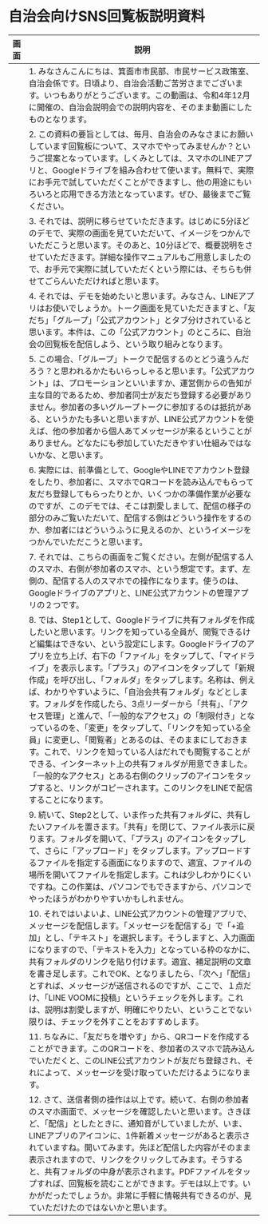 # 自治会向けSNS回覧板説明資料
|画面|説明|
|---|---|
||1. みなさんこんにちは、箕面市市民部、市民サービス政策室、自治会係です。日頃より、自治会活動ご苦労さまでございます。いつもありがとうございます。この動画は、令和4年12月に開催の、自治会説明会での説明内容を、そのまま動画にしたものとなります。|
||2. この資料の要旨としては、毎月、自治会のみなさまにお願いしています回覧板について、スマホでやってみませんか？というご提案となっています。しくみとしては、スマホのLINEアプリと、Googleドライブを組み合わせて使います。無料で、実際にお手元で試していただくことができますし、他の用途にもいろいろと応用できる方法となっています。ぜひ、最後までご覧ください。|
||3. それでは、説明に移らせていただきます。はじめに5分ほどのデモで、実際の画面を見ていただいて、イメージをつかんでいただこうと思います。そのあと、10分ほどで、概要説明をさせていただきます。詳細な操作マニュアルもご用意しましたので、お手元で実際に試していただくという際には、そちらも併せてごらんいただければと思います。
||4. それでは、デモを始めたいと思います。みなさん、LINEアプリはお使いでしょうか。トーク画面を見ていただきますと、「友だち」「グループ」「公式アカウント」とタブ分けされていると思います。本件は、この「公式アカウント」のところに、自治会の回覧板を配信しよう、という取り組みとなります。|
||5. この場合、「グループ」トークで配信するのとどう違うんだろう？と思われるかたもいらっしゃると思います。「公式アカウント」は、プロモーションといいますか、運営側からの告知が主な目的であるため、参加者同士が友だち登録する必要がありません。参加者の多いグループトークに参加するのは抵抗がある、というかたも多いと思いますが、LINE公式アカウントを使えば、他の参加者から個人あてメッセージが来るということがありません。どなたにも参加していただきやすい仕組みではないかな、と思います。|
||6. 実際には、前準備として、GoogleやLINEでアカウント登録をしたり、参加者に、スマホでQRコードを読み込んでもらって友だち登録してもらったりとか、いくつかの準備作業が必要なのですが、このデモでは、そこは割愛しまして、配信の様子の部分のみご覧いただいて、配信する側はどういう操作をするのか、参加者にはどういうふうに見えるのか、というイメージをつかんでいただこうと思います。|
||7. それでは、こちらの画面をご覧ください。左側が配信する人のスマホ、右側が参加者のスマホ、という想定です。まず、左側の、配信する人のスマホでの操作になります。使うのは、Googleドライブのアプリと、LINE公式アカウントの管理アプリの２つです。|
||8. では、Step1として、Googleドライブに共有フォルダを作成したいと思います。リンクを知っている全員が、閲覧できるけど編集はできない、という設定にします。Googleドライブのアプリを立ち上げ、右下の「ファイル」をタップして、「マイドライブ」を表示します。「プラス」のアイコンをタップして「新規作成」を呼び出し、「フォルダ」をタップします。名称は、例えば、わかりやすいように、「自治会共有フォルダ」などとします。フォルダを作成したら、3点リーダーから「共有」、「アクセス管理」と進んで、「一般的なアクセス」の「制限付き」となっているのを、「変更」をタップして、「リンクを知っている全員」に変更し、「閲覧者」とあるのは、そのままにしておきます。これで、リンクを知っている人はだれでも閲覧することができる、インターネット上の共有フォルダが用意できました。「一般的なアクセス」とある右側のクリップのアイコンをタップすると、リンクがコピーされます。このリンクをLINEで配信することになります。|
||9.  続いて、Step2として、いま作った共有フォルダに、共有したいファイルを置きます。「共有」を閉じて、ファイル表示に戻ります。フォルダを開いて、「プラス」のアイコンをタップして、さらに「アップロード」をタップします。アップロードするファイルを指定する画面になりますので、適宜、ファイルの場所を開いてファイルを指定します。これは少しわかりにくいですね。この作業は、パソコンでもできますから、パソコンでやったほうがわかりやすいかもしれません。|
||10. それではいよいよ、LINE公式アカウントの管理アプリで、メッセージを配信します。「メッセージを配信する」で「+追加」とし、「テキスト」を選択します。そうしますと、入力画面になりますので、「テキストを入力」となっている枠のなかに、共有フォルダのリンクを貼り付けます。適宜、補足説明の文章を書き足します。これでOK、となりましたら、「次へ」「配信」とすれば、メッセージが送信されるのですが、ここで、１点だけ、「LINE VOOMに投稿」というチェックを外します。これは、説明は割愛しますが、明確にやりたい、ということでない限りは、チェックを外すことをおすすめします。|
||11. ちなみに、「友だちを増やす」から、QRコードを作成することができます。このQRコードを、参加者のスマホで読み込んでいただくと、このLINE公式アカウントが友だち登録され、それによって、メッセージを受け取っていただけるようになります。|
||12. さて、送信者側の操作は以上です。続いて、右側の参加者のスマホ画面で、メッセージを確認したいと思います。さきほど、「配信」としたときに、通知音がしていましたが、いま、LINEアプリのアイコンに、1件新着メッセージがあると表示されていますね。開いてみます。先ほど配信した内容がそのまま表示されますので、リンクをクリックしてみます。そうすると、共有フォルダの中身が表示されます。PDFファイルをタップすれば、回覧板を読むことができます。デモは以上です。いかがだったでしょうか。非常に手軽に情報共有できるのが、見ていただけたのではないかと思います。 |
